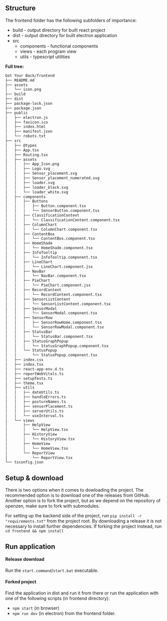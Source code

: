 ## Structure

The frontend folder has the following subfolders of importance:

- build - output directory for built react project
- dist - output directory for built electron application
- src
  - components - functional components
  - views - each program view
  - utils - typescript utilities

**Full tree:**

```bash
Got Your Back/frontend
├── README.md
├── assets
│   └── icon.png
├── build
├── dist
├── package-lock.json
├── package.json
├── public
│   ├── electron.js
│   ├── favicon.ico
│   ├── index.html
│   ├── manifest.json
│   └── robots.txt
├── src
│   ├── @types
│   ├── App.tsx
│   ├── Routing.tsx
│   ├── assets
│   │   ├── App_Icon.png
│   │   ├── Logo.svg
│   │   ├── Sensor_placement.svg
│   │   ├── Sensor_placement_numerated.svg
│   │   ├── loader.svg
│   │   ├── loader_black.svg
│   │   └── loader_white.svg
│   ├── components
│   │   ├── Buttons
│   │   │   ├── Button.component.tsx
│   │   │   └── SensorButton.component.tsx
│   │   ├── ClassificationContent
│   │   │   └── ClassificationContent.component.tsx
│   │   ├── ColumnChart
│   │   │   └── ColumnChart.component.tsx
│   │   ├── ContentBox
│   │   │   └── ContentBox.component.tsx
│   │   ├── HomeShade
│   │   │   └── HomeShade.component.tsx
│   │   ├── InfoTooltip
│   │   │   └── InfoTooltip.component.tsx
│   │   ├── LineChart
│   │   │   └── LineChart.component.jsx
│   │   ├── NavBar
│   │   │   └── NavBar.component.tsx
│   │   ├── PieChart
│   │   │   └── PieChart.component.jsx
│   │   ├── RecordContent
│   │   │   └── RecordContent.component.tsx
│   │   ├── SensorListContent
│   │   │   └── SensorListContent.component.tsx
│   │   ├── SensorModal
│   │   │   └── SensorModal.component.tsx
│   │   ├── SensorRow
│   │   │   ├── SensorRowHome.component.tsx
│   │   │   └── SensorRowModal.component.tsx
│   │   ├── StatusBar
│   │   │   └── StatusBar.component.tsx
│   │   ├── StatusGraphPopup
│   │   │   └── StatusGraphPopup.component.tsx
│   │   └── StatusPopup
│   │       └── StatusPopup.component.tsx
│   ├── index.css
│   ├── index.tsx
│   ├── react-app-env.d.ts
│   ├── reportWebVitals.ts
│   ├── setupTests.ts
│   ├── theme.tsx
│   ├── utils
│   │   ├── dateUtils.ts
│   │   ├── handleErrors.ts
│   │   ├── postureNames.ts
│   │   ├── sensorPlacement.ts
│   │   ├── serverUtils.ts
│   │   └── useInterval.ts
│   └── views
│       ├── HelpView
│       │   └── HelpView.tsx
│       ├── HistoryView
│       │   └── HistoryView.tsx
│       ├── HomeView
│       │   └── HomeView.tsx
│       └── ReportView
│           └── ReportView.tsx
└── tsconfig.json
```

## Setup & download

There is two options when it comes to dowloading the project.
The recommended option is to download one of the releases from GitHub.
Another option is to fork the project, but as we depend on the repository of openzen, make sure to fork with submodules.

For setting up the backend side of the project, run
`pip install -r "requirements.txt"`
from the project root. By downloading a release it is not necessary to install further dependencies. If forking the project instead, run `cd frontend && npm install`

## Run application

#### Release download

Run the `start.command`/`start.bat` executable.

#### Forked project

Find the application in dist and run it from there or run the application with one of the following scripts (in frontend directory):

- `npm start` (in browser)
- `npm run dev` (in electron) from the frontend folder.
